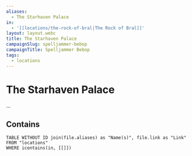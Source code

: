 ```yaml
---
aliases:
  - The Starhaven Palace
in:
  - '[[locations/the-rock-of-bral|The Rock of Bral]]'
layout: layout.webc
title: The Starhaven Palace
campaignSlug: spelljammer-bebop
campaignTitle: Spelljammer Bebop
tags:
  - locations
---
```

# The Starhaven Palace

...

## Contains
```dataview
TABLE WITHOUT ID join(file.aliases) as "Name(s)", file.link as "Link"
FROM "locations"
WHERE icontains(in, [[]])
```
